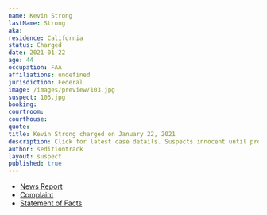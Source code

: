 ```yaml
---
name: Kevin Strong
lastName: Strong
aka:
residence: California
status: Charged
date: 2021-01-22
age: 44
occupation: FAA
affiliations: undefined
jurisdiction: Federal
image: /images/preview/103.jpg
suspect: 103.jpg
booking:
courtroom:
courthouse:
quote:
title: Kevin Strong charged on January 22, 2021
description: Click for latest case details. Suspects innocent until proven guilty.
author: seditiontrack
layout: suspect
published: true
---
```

- [News Report](https://www.huffpost.com/entry/qanon-faa-employee-capitol-insurrection_n_600b2881c5b6d64153abaf3d)
- [Complaint](https://www.justice.gov/opa/page/file/1359586/download)
- [Statement of Facts](https://www.justice.gov/opa/page/file/1359586/download)

